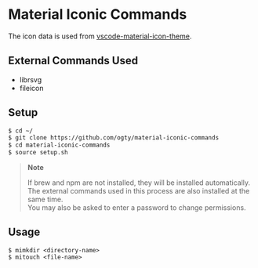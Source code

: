# Material Iconic Commands

The icon data is used from [vscode-material-icon-theme](https://github.com/PKief/vscode-material-icon-theme).

## External Commands Used

- librsvg
- fileicon

## Setup

```zsh
$ cd ~/
$ git clone https://github.com/ogty/material-iconic-commands
$ cd material-iconic-commands
$ source setup.sh
```

> **Note**
> 
> If brew and npm are not installed, they will be installed automatically.  
> The external commands used in this process are also installed at the same time.  
> You may also be asked to enter a password to change permissions.

## Usage

```
$ mimkdir <directory-name>
$ mitouch <file-name>
```
